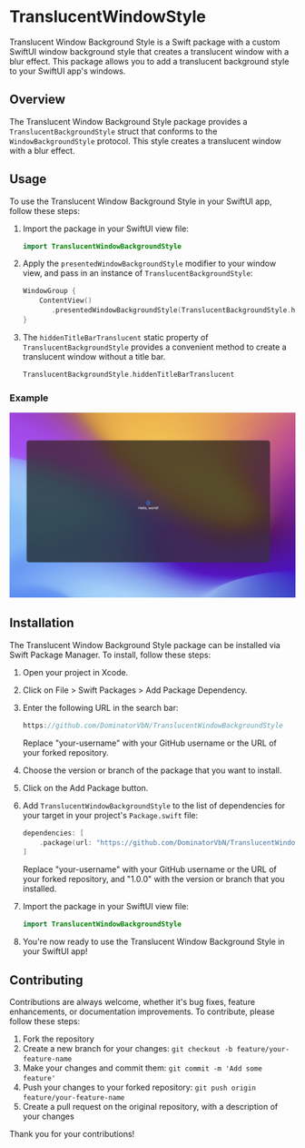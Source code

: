 # TranslucentWindowStyle

Translucent Window Background Style is a Swift package with a custom SwiftUI window background style that creates a translucent window with a blur effect. This package allows you to add a translucent background style to your SwiftUI app's windows.

## Overview

The Translucent Window Background Style package provides a `TranslucentBackgroundStyle` struct that conforms to the `WindowBackgroundStyle` protocol. This style creates a translucent window with a blur effect.

## Usage

To use the Translucent Window Background Style in your SwiftUI app, follow these steps:

1. Import the package in your SwiftUI view file:

   ```swift
   import TranslucentWindowBackgroundStyle
   ```

2. Apply the `presentedWindowBackgroundStyle` modifier to your window view, and pass in an instance of `TranslucentBackgroundStyle`:

   ```swift
   WindowGroup {
       ContentView()
          .presentedWindowBackgroundStyle(TranslucentBackgroundStyle.hiddenTitleBarTranslucent)
   }
   ```

3. The `hiddenTitleBarTranslucent` static property of `TranslucentBackgroundStyle` provides a convenient method to create a translucent window without a title bar.

   ```swift
   TranslucentBackgroundStyle.hiddenTitleBarTranslucent
   ```

### Example

![screenshot](screenshot.png)

## Installation

The Translucent Window Background Style package can be installed via Swift Package Manager. To install, follow these steps:

1. Open your project in Xcode.

2. Click on File > Swift Packages > Add Package Dependency.

3. Enter the following URL in the search bar:

   ```javascript
   https://github.com/DominatorVbN/TranslucentWindowBackgroundStyle
   ```

   Replace "your-username" with your GitHub username or the URL of your forked repository.

4. Choose the version or branch of the package that you want to install.

5. Click on the Add Package button.

6. Add `TranslucentWindowBackgroundStyle` to the list of dependencies for your target in your project's `Package.swift` file:

   ```swift
   dependencies: [
       .package(url: "https://github.com/DominatorVbN/TranslucentWindowBackgroundStyle", .upToNextMinor(from: "1.0.0"))
   ]
   ```

   Replace "your-username" with your GitHub username or the URL of your forked repository, and "1.0.0" with the version or branch that you installed.

7. Import the package in your SwiftUI view file:

   ```swift
   import TranslucentWindowBackgroundStyle
   ```

8. You're now ready to use the Translucent Window Background Style in your SwiftUI app!

## Contributing

Contributions are always welcome, whether it's bug fixes, feature enhancements, or documentation improvements. To contribute, please follow these steps:

1. Fork the repository
2. Create a new branch for your changes: `git checkout -b feature/your-feature-name`
3. Make your changes and commit them: `git commit -m 'Add some feature'`
4. Push your changes to your forked repository: `git push origin feature/your-feature-name`
5. Create a pull request on the original repository, with a description of your changes

Thank you for your contributions!

